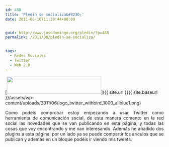 ```yaml
---
id: 488
title: 'Pledin se socializa&#8230;'
date: 2011-06-16T11:29:44+00:00


guid: http://www.josedomingo.org/pledin/?p=488
permalink: /2011/06/pledin-se-socializa/

  
tags:
  - Redes Sociales
  - Twitter
  - Web 2.0
---
```

[<img class="alignnone size-medium wp-image-490" title="logo_twitter_withbird_1000_allblue" src="{{ site.url }}{{ site.baseurl }}/assets/wp-content/uploads/2011/06/logo_twitter_withbird_1000_allblue1-300x55.png" alt="" width="300" height="55" srcset="https://www.josedomingo.org/pledin/wp-content/uploads/2011/06/logo_twitter_withbird_1000_allblue1-300x55.png 300w, https://www.josedomingo.org/pledin/wp-content/uploads/2011/06/logo_twitter_withbird_1000_allblue1.png 1000w" sizes="(max-width: 300px) 100vw, 300px" />]({{ site.url }}{{ site.baseurl }}/assets/wp-content/uploads/2011/06/logo_twitter_withbird_1000_allblue1.png)

<p style="text-align: justify;">
  Como podéis comprobar estoy empezando a usar Twitter como herramienta de comunicación social, de esta manera comento en la red social las novedades que se van publicando en esta página, y todas las cosas que voy encontrando y me van interesando. Además he añadido dos plugins a esta página: por un lado ya se puede compartir los arículos que se publican y además en un bloque podéis ir viendo mis tweets.
</p>

<!-- AddThis Advanced Settings generic via filter on the_content -->

<!-- AddThis Share Buttons generic via filter on the_content -->